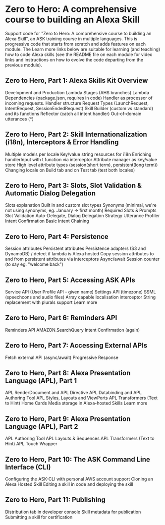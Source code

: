 # Zero to Hero: A comprehensive course to building an Alexa Skill

Support code for "Zero to Hero: A comprehensive course to building an Alexa Skill", an ASK training course in multiple languages. This is progressive code that starts from scratch and adds features on each module. The Learn more links below are suitable for learning (and teaching) how to code Alexa skills (see the README file on each module for video links and instructions on how to evolve the code departing from the previous module).

## Zero to Hero, Part 1: Alexa Skills Kit Overview

Development and Production Lambda Stages (AHS branches)
Lambda Dependencies (package.json, requires in code)
Handler as processor of incoming requests. Handler structure
Request Types (LaunchRequest, IntentRequest, SessionEndedRequest)
Skill Builder (custom vs standard) and its functions
Reflector (catch all intent handler)
Out-of-domain utterances (*)

## Zero to Hero, Part 2: Skill Internationalization (i18n), Interceptors & Error Handling

Multiple models per locale
Key/value string resources for i18n
Enriching handlerInput with t function via interceptor
Attribute manager as key/value store
High level attribute types (session(short term), persistent(long term))
Changing locale on Build tab and on Test tab (test both locales)

## Zero to Hero, Part 3: Slots, Slot Validation & Automatic Dialog Delegation

Slots explanation
Built in and custom slot types
Synonyms (minimal, we're not using synonyms, eg. January -> first month)
Required Slots & Prompts
Slot Validation
Auto-Delegate, Dialog Delegation Strategy
Utterance Profiler
Intent Confirmation
Basic Intent Chaining

## Zero to Hero, Part 4: Persistence

Session attributes
Persistent attributes
Persistence adapters (S3 and DynamoDB) / detect if lambda is Alexa hosted
Copy session attributes to and from persistent attributes via interceptors
Async/await
Session counter (to say eg. "welcome back")

## Zero to Hero, Part 5: Accessing ASK APIs

Service API (User Profile API - given name)
Settings API (timezone)
SSML (speechcons and audio files)
Array capable localisation interceptor
String replacement with plurals support
Learn more

## Zero to Hero, Part 6: Reminders API

Reminders API
AMAZON.SearchQuery
Intent Confirmation (again)

## Zero to Hero, Part 7: Accessing External APIs

Fetch external API (async/await)
Progressive Response

## Zero to Hero, Part 8: Alexa Presentation Language (APL), Part 1

APL RenderDocument and APL Directive
APL Databinding and APL Authoring Tool
APL Styles, Layouts and ViewPorts
APL Transformers (Text to Hint)
Home Cards
Media storage in Alexa-hosted Skills
Learn more

## Zero to Hero, Part 9: Alexa Presentation Language (APL), Part 2

APL Authoring Tool
APL Layouts & Sequences
APL Transformers (Text to Hint)
APL Touch Wrapper

## Zero to Hero, Part 10: The ASK Command Line Interface (CLI)

Configuring the ASK-CLI with personal AWS account support
Cloning an Alexa Hosted Skill
Editing a skill in code and deploying the skill

## Zero to Hero, Part 11: Publishing

Distribution tab in developer console
Skill metadata for publication
Submitting a skill for certification
